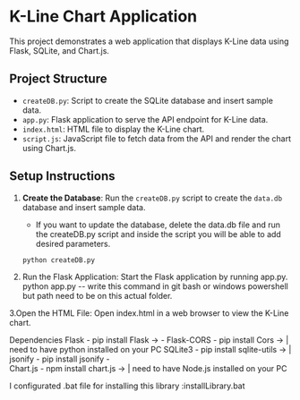 # K-Line Chart Application

This project demonstrates a web application that displays K-Line data using Flask, SQLite, and Chart.js.

## Project Structure

- `createDB.py`: Script to create the SQLite database and insert sample data.
- `app.py`: Flask application to serve the API endpoint for K-Line data.
- `index.html`: HTML file to display the K-Line chart.
- `script.js`: JavaScript file to fetch data from the API and render the chart using Chart.js.

## Setup Instructions

1. **Create the Database**:
   Run the `createDB.py` script to create the `data.db` database and insert sample data.
	- If you want to update the database, delete the data.db file and run the createDB.py script and inside the script you will be able to add desired parameters.

   ```bash
   python createDB.py

2. Run the Flask Application: Start the Flask application by running app.py.
python app.py -- write this command in git bash or windows powershell but path need to be on this actual folder.

3.Open the HTML File: Open index.html in a web browser to view the K-Line chart.


Dependencies
Flask - pip install Flask             ->  -
Flask-CORS - pip install  Cors        ->   |    need to have python installed on your PC
SQLite3 - pip install sqlite-utils    ->   |
jsonify - pip install jsonify	          -		
Chart.js - npm install chart.js	      ->   |    need to have Node.js installed on your PC

I configurated .bat file for installing this library :installLibrary.bat


